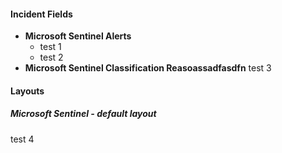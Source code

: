 
#### Incident Fields

- **Microsoft Sentinel Alerts**
  - test 1
  - test 2
- **Microsoft Sentinel Classification Reasoassadfasdfn**
test 3

#### Layouts

##### Microsoft Sentinel - default layout

test 4
